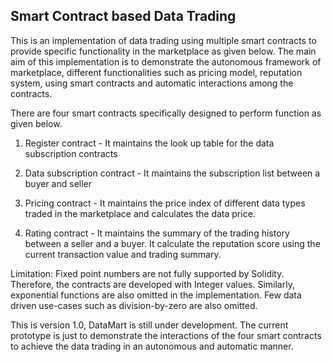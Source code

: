 Smart Contract based Data Trading
-------------------------------------------

This is an implementation of data trading using multiple smart contracts to provide specific functionality in the marketplace as given below. The main aim of this implementation is to demonstrate the autonomous framework of marketplace, different functionalities such as pricing model, reputation system, using smart contracts and automatic interactions among the contracts. 

There are four smart contracts specifically designed to perform function as given below.

1) Register contract - It maintains the look up table for the data subscription contracts

2) Data subscription contract - It maintains the subscription list between a buyer and seller

3) Pricing contract - It maintains the price index of different data types traded in the marketplace and calculates the data price.

4) Rating contract - It maintains the summary of the trading history between a seller and a buyer. It calculate the reputation score using the current transaction value and trading summary.


Limitation: Fixed point numbers are not fully supported by Solidity. Therefore, the contracts are developed with Integer values.
            Similarly, exponential functions are also omitted in the implementation.
            Few data driven use-cases such as division-by-zero are also omitted.


This is version 1.0, DataMart is still under development. The current prototype is just to demonstrate the interactions of the four smart contracts to achieve the data trading in an autonomous and automatic manner.
